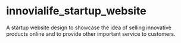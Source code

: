 # innovialife_startup_website
A startup website design to showcase the idea of selling innovative products online and  to provide other important service to customers.
